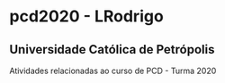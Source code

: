 # pcd2020 - LRodrigo
## Universidade Católica de Petrópolis

Atividades relacionadas ao curso de PCD - Turma 2020


